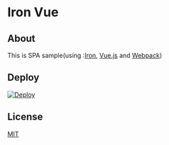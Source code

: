 # Iron Vue
## About

This is SPA sample(using :[Iron](https://github.com/iron/iron), [Vue.js](https://github.com/vuejs/vue) and [Webpack](https://github.com/webpack/webpack))

## Deploy

[![Deploy](https://www.herokucdn.com/deploy/button.svg)](https://heroku.com/deploy)

## License

[MIT](./LICENSE)